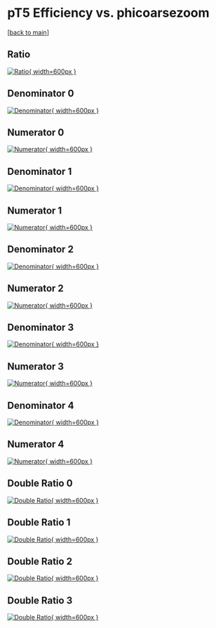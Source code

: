 # pT5 Efficiency vs. phicoarsezoom

[[back to main](./)]



## Ratio

[![Ratio](../mtv/var/pT5_vtr_211_-1_eff_phicoarsezoom.png){ width=600px }](../mtv/var/pT5_vtr_211_-1_eff_phicoarsezoom.pdf)

## Denominator 0

[![Denominator](../mtv/den/pT5_vtr_211_-1_eff_phicoarsezoom_den0.png){ width=600px }](../mtv/den/pT5_vtr_211_-1_eff_phicoarsezoom_den0.pdf)

## Numerator 0

[![Numerator](../mtv/num/pT5_vtr_211_-1_eff_phicoarsezoom_num0.png){ width=600px }](../mtv/num/pT5_vtr_211_-1_eff_phicoarsezoom_num0.pdf)

## Denominator 1

[![Denominator](../mtv/den/pT5_vtr_211_-1_eff_phicoarsezoom_den1.png){ width=600px }](../mtv/den/pT5_vtr_211_-1_eff_phicoarsezoom_den1.pdf)

## Numerator 1

[![Numerator](../mtv/num/pT5_vtr_211_-1_eff_phicoarsezoom_num1.png){ width=600px }](../mtv/num/pT5_vtr_211_-1_eff_phicoarsezoom_num1.pdf)

## Denominator 2

[![Denominator](../mtv/den/pT5_vtr_211_-1_eff_phicoarsezoom_den2.png){ width=600px }](../mtv/den/pT5_vtr_211_-1_eff_phicoarsezoom_den2.pdf)

## Numerator 2

[![Numerator](../mtv/num/pT5_vtr_211_-1_eff_phicoarsezoom_num2.png){ width=600px }](../mtv/num/pT5_vtr_211_-1_eff_phicoarsezoom_num2.pdf)

## Denominator 3

[![Denominator](../mtv/den/pT5_vtr_211_-1_eff_phicoarsezoom_den3.png){ width=600px }](../mtv/den/pT5_vtr_211_-1_eff_phicoarsezoom_den3.pdf)

## Numerator 3

[![Numerator](../mtv/num/pT5_vtr_211_-1_eff_phicoarsezoom_num3.png){ width=600px }](../mtv/num/pT5_vtr_211_-1_eff_phicoarsezoom_num3.pdf)

## Denominator 4

[![Denominator](../mtv/den/pT5_vtr_211_-1_eff_phicoarsezoom_den4.png){ width=600px }](../mtv/den/pT5_vtr_211_-1_eff_phicoarsezoom_den4.pdf)

## Numerator 4

[![Numerator](../mtv/num/pT5_vtr_211_-1_eff_phicoarsezoom_num4.png){ width=600px }](../mtv/num/pT5_vtr_211_-1_eff_phicoarsezoom_num4.pdf)

## Double Ratio 0

[![Double Ratio](../mtv/ratio/pT5_vtr_211_-1_eff_phicoarsezoom_ratio0.png){ width=600px }](../mtv/ratio/pT5_vtr_211_-1_eff_phicoarsezoom_ratio0.pdf)

## Double Ratio 1

[![Double Ratio](../mtv/ratio/pT5_vtr_211_-1_eff_phicoarsezoom_ratio1.png){ width=600px }](../mtv/ratio/pT5_vtr_211_-1_eff_phicoarsezoom_ratio1.pdf)

## Double Ratio 2

[![Double Ratio](../mtv/ratio/pT5_vtr_211_-1_eff_phicoarsezoom_ratio2.png){ width=600px }](../mtv/ratio/pT5_vtr_211_-1_eff_phicoarsezoom_ratio2.pdf)

## Double Ratio 3

[![Double Ratio](../mtv/ratio/pT5_vtr_211_-1_eff_phicoarsezoom_ratio3.png){ width=600px }](../mtv/ratio/pT5_vtr_211_-1_eff_phicoarsezoom_ratio3.pdf)

